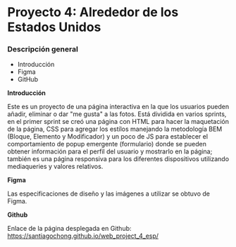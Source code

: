# Proyecto 4: Alrededor de los Estados Unidos

### Descripción general

- Introducción
- Figma
- GitHub

**Introducción**

Este es un proyecto de una página interactiva en la que los usuarios pueden añadir, eliminar o dar "me gusta" a las fotos. Está dividida en varios sprints, en el primer sprint se creó una página con HTML para hacer la maquetación de la página, CSS para agregar los estílos manejando la metodología BEM (Bloque, Elemento y Modificador) y un poco de JS para establecer el comportamiento de popup emergente (formulario) donde se pueden obtener información para el perfil del usuario y mostrarlo en la página; también es una página responsiva para los diferentes dispositivos utilizando mediaqueries y valores relativos.

**Figma**

Las especificaciones de diseño y las imágenes a utilizar se obtuvo de Figma.

**Github**

Enlace de la página desplegada en Github:
https://santiagochong.github.io/web_project_4_esp/
